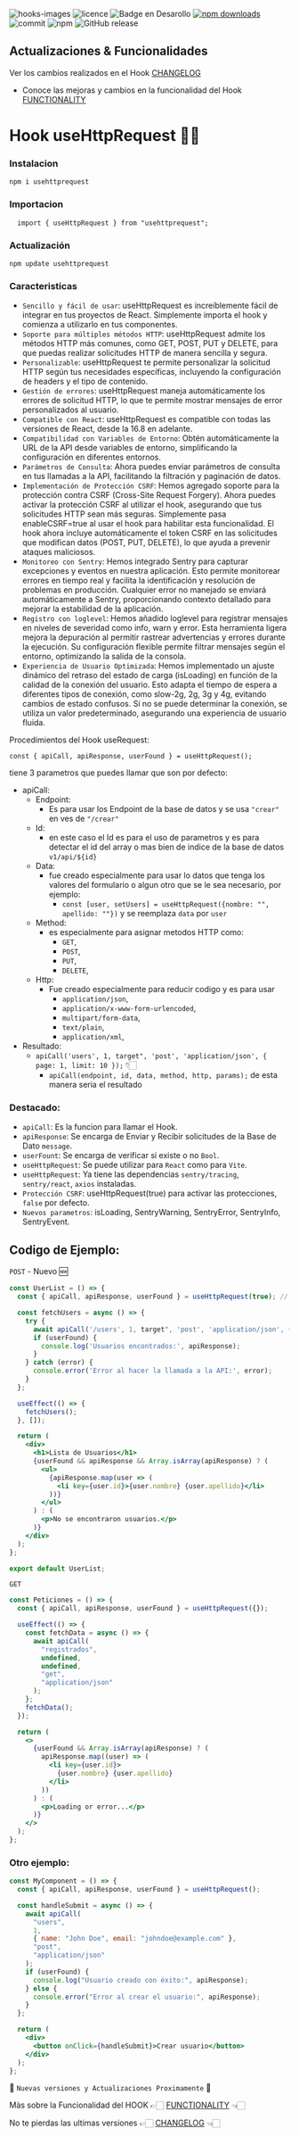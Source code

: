 ![hooks-images](https://github.com/user-attachments/assets/39266a60-7e6d-4d10-a46b-3d1dc6d3a3e5)
![licence](https://img.shields.io/github/license/GianfrancoD/useRequest)
![Badge en Desarollo](https://img.shields.io/badge/Status-En%20Desarrollo-green)
[![npm downloads](https://img.shields.io/npm/dt/usehttprequest.svg)](https://www.npmjs.com/package/usehttprequest)
![commit](https://img.shields.io/github/commits-since/GianfrancoD/useRequest/1.0.10)
![npm](https://img.shields.io/npm/v/usehttprequest)
![GitHub release](https://img.shields.io/github/release/GianfrancoD/usehttprequest)

## Actualizaciones & Funcionalidades

Ver los cambios realizados en el Hook [CHANGELOG](./CHANGELOG.md)

- Conoce las mejoras y cambios en la funcionalidad del Hook [FUNCTIONALITY](FUNCTIONALITY.md)

# Hook useHttpRequest ✍🏻

### Instalacion

```
npm i usehttprequest
```

### Importacion

```
  import { useHttpRequest } from "usehttprequest";
```

### Actualización

```
npm update usehttprequest
```

### Caracteristicas

- `Sencillo y fácil de usar`: useHttpRequest es increíblemente fácil de integrar en tus proyectos de React. Simplemente importa el hook y comienza a utilizarlo en tus componentes.
- `Soporte para múltiples métodos HTTP`: useHttpRequest admite los métodos HTTP más comunes, como GET, POST, PUT y DELETE, para que puedas realizar solicitudes HTTP de manera sencilla y segura.
- `Personalizable`: useHttpRequest te permite personalizar la solicitud HTTP según tus necesidades específicas, incluyendo la configuración de headers y el tipo de contenido.
- `Gestión de errores`: useHttpRequest maneja automáticamente los errores de solicitud HTTP, lo que te permite mostrar mensajes de error personalizados al usuario.
- `Compatible con React`: useHttpRequest es compatible con todas las versiones de React, desde la 16.8 en adelante.
- `Compatibilidad con Variables de Entorno`: Obtén automáticamente la URL de la API desde variables de entorno, simplificando la configuración en diferentes entornos.
- `Parámetros de Consulta`: Ahora puedes enviar parámetros de consulta en tus llamadas a la API, facilitando la filtración y paginación de datos.
- `Implementación de Protección CSRF`: Hemos agregado soporte para la protección contra CSRF (Cross-Site Request Forgery). Ahora puedes activar la protección CSRF al utilizar el hook, asegurando que tus solicitudes HTTP sean más seguras. Simplemente pasa enableCSRF=true al usar el hook para habilitar esta funcionalidad. El hook ahora incluye automáticamente el token CSRF en las solicitudes que modifican datos (POST, PUT, DELETE), lo que ayuda a prevenir ataques maliciosos.
- `Monitoreo con Sentry`: Hemos integrado Sentry para capturar excepciones y eventos en nuestra aplicación. Esto permite monitorear errores en tiempo real y facilita la identificación y resolución de problemas en producción. Cualquier error no manejado se enviará automáticamente a Sentry, proporcionando contexto detallado para mejorar la estabilidad de la aplicación.
- `Registro con loglevel`: Hemos añadido loglevel para registrar mensajes en niveles de severidad como info, warn y error. Esta herramienta ligera mejora la depuración al permitir rastrear advertencias y errores durante la ejecución. Su configuración flexible permite filtrar mensajes según el entorno, optimizando la salida de la consola.
- `Experiencia de Usuario Optimizada`: Hemos implementado un ajuste dinámico del retraso del estado de carga (isLoading) en función de la calidad de la conexión del usuario. Esto adapta el tiempo de espera a diferentes tipos de conexión, como slow-2g, 2g, 3g y 4g, evitando cambios de estado confusos. Si no se puede determinar la conexión, se utiliza un valor predeterminado, asegurando una experiencia de usuario fluida.

Procedimientos del Hook useRequest:

`const { apiCall, apiResponse, userFound } = useHttpRequest();`

tiene 3 parametros que puedes llamar que son por defecto:

- apiCall:
  - Endpoint:
    - Es para usar los Endpoint de la base de datos y se usa `"crear"` en ves de `"/crear"`
  - Id:
    - en este caso el Id es para el uso de parametros y es para detectar el id del array o mas bien de indice de la base de datos `v1/api/${id}`
  - Data:
    - fue creado especialmente para usar lo datos que tenga los valores del formulario o algun otro que se le sea necesario, por ejemplo:
      - `const [user, setUsers] = useHttpRequest({nombre: "", apellido: ""})` y se reemplaza `data` por `user`
  - Method:
    - es especialmente para asignar metodos HTTP como:
      - `GET`,
      - `POST`,
      - `PUT`,
      - `DELETE`,
  - Http:
    - Fue creado especialmente para reducir codigo y es para usar
      - `application/json`,
      - `application/x-www-form-urlencoded`,
      - `multipart/form-data`,
      - `text/plain`,
      - `application/xml`,
- Resultado:
  - `apiCall('users', 1, target", 'post', 'application/json', { page: 1, limit: 10 });` 👇🏻
    - `apiCall(endpoint, id, data, method, http, params);` de esta manera seria el resultado

### Destacado:

- `apiCall`: Es la funcion para llamar el Hook.
- `apiResponse`: Se encarga de Enviar y Recibir solicitudes de la Base de Dato `message`.
- `userFount`: Se encarga de verificar si existe o no `Bool`.
- `useHttpRequest`: Se puede utilizar para `React` como para `Vite`.
- `useHttpRequest`: Ya tiene las dependencias `sentry/tracing`, `sentry/react`, `axios` instaladas.
- `Protección CSRF`: useHttpRequest(true) para activar las protecciones, `false` por defecto.
- `Nuevos parametros`: isLoading, SentryWarning, SentryError, SentryInfo, SentryEvent.

## Codigo de Ejemplo:

`POST` - Nuevo 🆕

```jsx
const UserList = () => {
  const { apiCall, apiResponse, userFound } = useHttpRequest(true); // al cambiarlo de false que es por defecto a true se activara automaticamente la proteccion CSRF

  const fetchUsers = async () => {
    try {
      await apiCall('/users', 1, target", 'post', 'application/json', { page: 1, limit: 10 });
      if (userFound) {
        console.log('Usuarios encontrados:', apiResponse);
      }
    } catch (error) {
      console.error('Error al hacer la llamada a la API:', error);
    }
  };

  useEffect(() => {
    fetchUsers();
  }, []);

  return (
    <div>
      <h1>Lista de Usuarios</h1>
      {userFound && apiResponse && Array.isArray(apiResponse) ? (
        <ul>
          {apiResponse.map(user => (
            <li key={user.id}>{user.nombre} {user.apellido}</li>
          ))}
        </ul>
      ) : (
        <p>No se encontraron usuarios.</p>
      )}
    </div>
  );
};

export default UserList;
```

`GET`

```jsx
const Peticiones = () => {
  const { apiCall, apiResponse, userFound } = useHttpRequest({});

  useEffect(() => {
    const fetchData = async () => {
      await apiCall(
        "registrados",
        undefined,
        undefined,
        "get",
        "application/json"
      );
    };
    fetchData();
  });

  return (
    <>
      {userFound && Array.isArray(apiResponse) ? (
        apiResponse.map((user) => (
          <li key={user.id}>
            {user.nombre} {user.apellido}
          </li>
        ))
      ) : (
        <p>Loading or error...</p>
      )}
    </>
  );
};
```

### Otro ejemplo:

```jsx
const MyComponent = () => {
  const { apiCall, apiResponse, userFound } = useHttpRequest();

  const handleSubmit = async () => {
    await apiCall(
      "users",
      1,
      { name: "John Doe", email: "johndoe@example.com" },
      "post",
      "application/json"
    );
    if (userFound) {
      console.log("Usuario creado con éxito:", apiResponse);
    } else {
      console.error("Error al crear el usuario:", apiResponse);
    }
  };

  return (
    <div>
      <button onClick={handleSubmit}>Crear usuario</button>
    </div>
  );
};
```

🚨 `Nuevas versiones y Actualizaciones Proximamente` 🚨

Màs sobre la Funcionalidad del HOOK 👉🏻 [FUNCTIONALITY](FUNCTIONALITY.md) 👈🏻

No te pierdas las ultimas versiones 👉🏻 [CHANGELOG](./CHANGELOG.md) 👈🏻

